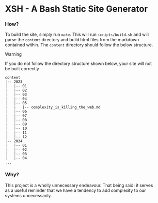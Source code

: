 # XSH - A Bash Static Site Generator

### How?
To build the site, simply run `make`. This will run `scripts/build.sh` and will parse the `content` directory and build html files from the 
markdown contained within. The `content` directory should follow the below structure.

> [!WARNING]
> If you do not follow the directory structure shown below, your site will not be built correctly

```
content
|-- 2023
|   |-- 01
|   |-- 02
|   |-- 03
|   |-- 04
|   |-- 05
|   |   |-- complexity_is_killing_the_web.md
|   |-- 06
|   |-- 07
|   |-- 08
|   |-- 09
|   |-- 10
|   |-- 11
|   |-- 12
|-- 2024
|   |-- 01
|   |-- 02
|   |-- 03
|   |-- 04
...
```

### Why?
This project is a wholly unnecessary endeavour. That being said; it serves as a useful reminder that we have a tendency to 
add complexity to our systems unnecessarily.
